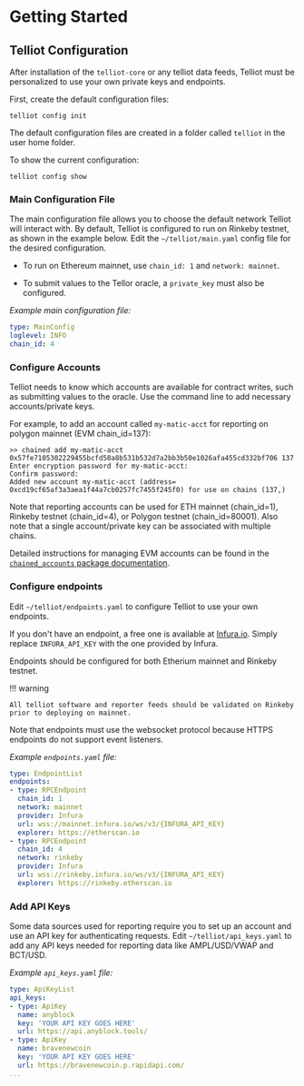 # Getting Started


## Telliot Configuration

After installation of the `telliot-core` or any telliot data feeds,
Telliot must be personalized to use your own private keys and endpoints.

First, create the default configuration files:

    telliot config init

The default configuration files are created in a folder called `telliot` in the user home folder.

To show the current configuration:

    telliot config show

### Main Configuration File

The main configuration file allows you to choose the default network Telliot will interact with.
By default, Telliot is configured to run on Rinkeby testnet, as shown in the example below.
Edit the `~/telliot/main.yaml` config file for the desired configuration.

- To run on Ethereum mainnet, use `chain_id: 1` and `network: mainnet`.

- To submit values to the Tellor oracle, a `private_key` must also be configured.

*Example main configuration file:*

```yaml
type: MainConfig
loglevel: INFO
chain_id: 4

```

### Configure Accounts

Telliot needs to know which accounts are available for contract writes, such as submitting values to the oracle.
Use the command line to add necessary accounts/private keys.

For example, to add an account called `my-matic-acct` for reporting on polygon mainnet (EVM chain_id=137):

    >> chained add my-matic-acct 0x57fe7105302229455bcfd58a8b531b532d7a2bb3b50e1026afa455cd332bf706 137
    Enter encryption password for my-matic-acct: 
    Confirm password: 
    Added new account my-matic-acct (address= 0xcd19cf65af3a3aea1f44a7cb0257fc7455f245f0) for use on chains (137,)

Note that reporting accounts can be used for ETH mainnet (chain_id=1), Rinkeby testnet (chain_id=4), or Polygon testnet
(chain_id=80001).  Also note that a single account/private key can be associated with multiple chains.

Detailed instructions for managing EVM accounts can be found in the
[`chained_accounts` package documentation](https://github.com/pydefi/chained-accounts). 


### Configure endpoints

Edit `~/telliot/endpoints.yaml` to configure Telliot to use your own endpoints.

If you don't have an endpoint, a free one is available at [Infura.io](http://www.infura.io).  Simply replace `INFURA_API_KEY` with the one provided by Infura.

Endpoints should be configured for both Etherium mainnet and Rinkeby testnet.  

!!! warning

    All telliot software and reporter feeds should be validated on Rinkeby prior to deploying on mainnet. 

Note that endpoints must use the websocket protocol because HTTPS endpoints do not support event listeners.

*Example `endpoints.yaml` file:*
```yaml
type: EndpointList
endpoints:
- type: RPCEndpoint
  chain_id: 1
  network: mainnet
  provider: Infura
  url: wss://mainnet.infura.io/ws/v3/{INFURA_API_KEY}
  explorer: https://etherscan.io
- type: RPCEndpoint
  chain_id: 4
  network: rinkeby
  provider: Infura
  url: wss://rinkeby.infura.io/ws/v3/{INFURA_API_KEY}
  explorer: https://rinkeby.etherscan.io

```

### Add API Keys

Some data sources used for reporting require you to set up an account and use an API key for authenticating requests. Edit `~/telliot/api_keys.yaml` to add any API keys needed for reporting data like AMPL/USD/VWAP and BCT/USD.

*Example `api_keys.yaml` file:*
```yaml
type: ApiKeyList
api_keys:
- type: ApiKey
  name: anyblock
  key: 'YOUR API KEY GOES HERE'
  url: https://api.anyblock.tools/
- type: ApiKey
  name: bravenewcoin
  key: 'YOUR API KEY GOES HERE'
  url: https://bravenewcoin.p.rapidapi.com/
...
```
